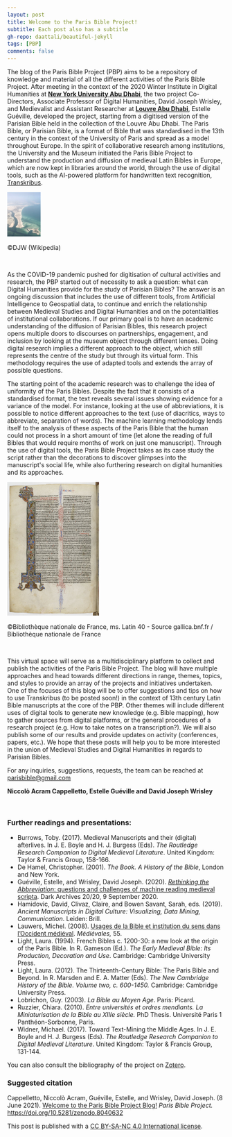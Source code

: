 ```yaml
---
layout: post
title: Welcome to the Paris Bible Project!
subtitle: Each post also has a subtitle
gh-repo: daattali/beautiful-jekyll
tags: [PBP]
comments: false
---
```


The blog of the Paris Bible Project (PBP) aims to be a repository of knowledge and material of all the different activities of the Paris Bible Project. After meeting in the context of the 2020 Winter Institute in Digital Humanities at **[New York University Abu Dhabi](https://nyuad.nyu.edu/en/)**, the two project Co-Directors, Associate Professor of Digital Humanities, David Joseph Wrisley, and Medievalist and Assistant Researcher at **[Louvre Abu Dhabi](https://www.louvreabudhabi.ae/)**, Estelle Guéville, developed the project, starting from a digitised version of the Parisian Bible held in the collection of the Louvre Abu Dhabi. The Paris Bible, or Parisian Bible, is a format of Bible that was standardised in the 13th century in the context of the University of Paris and spread as a model throughout Europe. In the spirit of collaborative research among institutions, the University and the Museum initiated the Paris Bible Project to understand the production and diffusion of medieval Latin Bibles in Europe, which are now kept in libraries around the world, through the use of digital tools, such as the AI-powered platform for handwritten text recognition, [Transkribus](https://readcoop.eu/transkribus/).

<img src="/assets/Al_Jubail_Saadiyat_Island_aerial_view.jpg" style="zoom:10%"/>

©DJW (Wikipedia)

<br>

As the COVID-19 pandemic pushed for digitisation of cultural activities and research, the PBP started out of necessity to ask a question: what can Digital Humanities provide for the study of Parisian Bibles? The answer is an ongoing discussion that includes the use of different tools, from Artificial Intelligence to Geospatial data, to continue and enrich the relationship between Medieval Studies and Digital Humanities and on the potentialities of institutional collaborations. If our primary goal is to have an academic understanding of the diffusion of Parisian Bibles, this research project opens multiple doors to discourses on partnerships, engagement, and inclusion by looking at the museum object through different lenses. Doing digital research implies a different approach to the object, which still represents the centre of the study but through its virtual form. This methodology requires the use of adapted tools and extends the array of possible questions. 

The starting point of the academic research was to challenge the idea of uniformity of the Paris Bibles. Despite the fact that it consists of a standardised format, the text reveals several issues showing evidence for a variance of the model. For instance, looking at the use of abbreviations, it is possible to notice different approaches to the text (use of diacritics, ways to abbreviate, separation of words). The machine learning methodology lends itself to the analysis of these aspects of the Paris Bible that the human could not process in a short amount of time (let alone the reading of full Bibles that would require months of work on just one manuscript). Through the use of digital tools, the Paris Bible Project takes as its case study the script rather than the decorations to discover glimpses into the manuscript's social life, while also furthering research on digital humanities and its approaches.



<img src="/assets/BnF_Latin40_Page_012.jpg" style="zoom:30%"/>

©Bibliothèque nationale de France, ms. Latin 40 - Source gallica.bnf.fr / Bibliothèque nationale de France

<br>

This virtual space will serve as a multidisciplinary platform to collect and publish the activities of the Paris Bible Project. The blog will have multiple approaches and head towards different directions in range, themes, topics, and styles to provide an array of the projects and initiatives undertaken. One of the focuses of this blog will be to offer suggestions and tips on how to use Transkribus (to be posted soon!) in the context of 13th century Latin Bible manuscripts at the core of the PBP. Other themes will include different uses of digital tools to generate new knowledge (e.g. Bible mapping), how to gather sources from digital platforms, or the general procedures of a research project (e.g. How to take notes on a transcription?). We will also publish some of our results and provide updates on activity (conferences, papers, etc.). We hope that these posts will help you to be more interested in the union of Medieval Studies and Digital Humanities in regards to Parisian Bibles. 

For any inquiries, suggestions, requests, the team can be reached at [parisbible@gmail.com](mailto:parisbible@gmail.com)

**Niccolò Acram Cappelletto, Estelle Guéville and David Joseph Wrisley**



<br>

### **Further readings and presentations:**

- Burrows, Toby. (2017). Medieval Manuscripts and their (digital) afterlives. In J. E. Boyle and H. J. Burgess (Eds). *The Routledge Research Companion to Digital Medieval Literature*. United Kingdom: Taylor & Francis Group, 158-166.
- De Hamel, Christopher. (2001). *The Book. A History of the Bible*, London and New York.
- Guéville, Estelle, and Wrisley, David Joseph. (2020). [*Rethinking the Abbreviation*: questions and challenges of machine reading medieval scripta](https://www.youtube.com/watch?v=p38lvPRRNmA). Dark Archives 20/20, 9 September 2020.
- Hamidovic, David, Clivaz, Claire, and Bowen Savant, Sarah, eds. (2019). *Ancient Manuscripts in Digital Culture: Visualizing, Data Mining, Communication*. Leiden: Brill.
- Lauwers, Michel. (2008). [Usages de la Bible et institution du sens dans l’Occident médiéval](http://medievales.revues.org/5436). *Médiévales,* 55.
- Light, Laura. (1994). French Bibles c. 1200-30: a new look at the origin of the Paris Bible. In R. Gameson (Ed.). *The Early Medieval Bible: Its Production, Decoration and Use*. Cambridge: Cambridge University Press.
- Light, Laura. (2012). The Thirteenth-Century Bible: The Paris Bible and Beyond. In R. Marsden and E. A. Matter (Eds). *The New Cambridge History of the Bible. Volume two, c. 600-1450.* Cambridge: Cambridge University Press.
- Lobrichon, Guy. (2003). *La Bible au Moyen Age*. Paris: Picard.
- Ruzzier, Chiara. (2010). *Entre universités et ordres mendiants. La Miniaturisation de la Bible au XIIIe siècle.* PhD Thesis. Université Paris 1 Panthéon-Sorbonne, Paris.
- Widner, Michael. (2017). Toward Text-Mining the Middle Ages. In J. E. Boyle and H. J. Burgess (Eds). *The Routledge Research Companion to Digital Medieval Literature*. United Kingdom: Taylor & Francis Group, 131-144.

You can also consult the bibliography of the project on [Zotero](https://www.zotero.org/groups/2466765/paris_bible_project/library).




### **Suggested citation**

Cappelletto, Niccolò Acram, Guéville, Estelle, and Wrisley, David Joseph. (8 June 2021). [Welcome to the Paris Bible Project Blog!](https://parisbible.github.io/2021-06-08-welcome-pbp/) *Paris Bible Project.* https://doi.org/10.5281/zenodo.8040632

This post is published with a [CC BY-SA-NC 4.0 International license](https://creativecommons.org/licenses/by-nc-sa/4.0/).